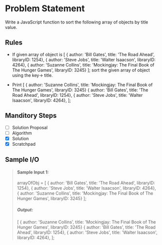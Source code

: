 # Problem Statement   

Write a JavaScript function to sort the following array of objects by title value.

## Rules
* If given array of object is [ 
   { author: 'Bill Gates', title: 'The Road Ahead', libraryID: 1254},
   { author: 'Steve Jobs', title: 'Walter Isaacson', libraryID: 4264},
   { author: 'Suzanne Collins', title: 'Mockingjay: The Final Book of The Hunger Games', libraryID: 3245}
   ]; sort the given array of object using the key-> title.
   
* Print [ 
      { author: 'Suzanne Collins', title: 'Mockingjay: The Final Book of The Hunger Games', libraryID: 3245}
      { author: 'Bill Gates', title: 'The Road Ahead', libraryID: 1254},
      { author: 'Steve Jobs', title: 'Walter Isaacson', libraryID: 4264},
     ];

## Manditory Steps

- [ ] Solution Proposal
- [ ] Algorithm
- [x] Solution
- [x] Scratchpad

## Sample I/O

> #### Sample Input 1:
> arrayOfObj = [ 
   { author: 'Bill Gates', title: 'The Road Ahead', libraryID: 1254},
   { author: 'Steve Jobs', title: 'Walter Isaacson', libraryID: 4264},
   { author: 'Suzanne Collins', title: 'Mockingjay: The Final Book of The Hunger Games', libraryID: 3245}
   ];
>
> ##### Output:
>   [ 
      { author: 'Suzanne Collins', title: 'Mockingjay: The Final Book of The Hunger Games', libraryID: 3245}
      { author: 'Bill Gates', title: 'The Road Ahead', libraryID: 1254},
      { author: 'Steve Jobs', title: 'Walter Isaacson', libraryID: 4264},
     ];
